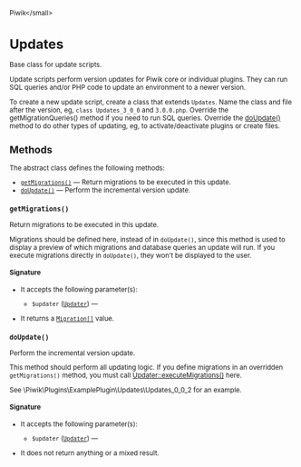 <small>Piwik\</small>

Updates
=======

Base class for update scripts.

Update scripts perform version updates for Piwik core or individual plugins. They can run
SQL queries and/or PHP code to update an environment to a newer version.

To create a new update script, create a class that extends `Updates`. Name the class and file
after the version, eg, `class Updates_3_0_0` and `3.0.0.php`. Override the getMigrationQueries()
method if you need to run SQL queries. Override the [doUpdate()](/api-reference/Piwik/Updates#doupdate) method to do other types
of updating, eg, to activate/deactivate plugins or create files.

Methods
-------

The abstract class defines the following methods:

- [`getMigrations()`](#getmigrations) &mdash; Return migrations to be executed in this update.
- [`doUpdate()`](#doupdate) &mdash; Perform the incremental version update.

<a name="getmigrations" id="getmigrations"></a>
<a name="getMigrations" id="getMigrations"></a>
### `getMigrations()`

Return migrations to be executed in this update.

Migrations should be defined here, instead of in `doUpdate()`, since this method is used to display a preview
of which migrations and database queries an update will run. If you execute migrations directly in `doUpdate()`,
they won't be displayed to the user.

#### Signature

-  It accepts the following parameter(s):
    - `$updater` ([`Updater`](../Piwik/Updater.md)) &mdash;
      
- It returns a [`Migration[]`](../Piwik/Updater/Migration.md) value.

<a name="doupdate" id="doupdate"></a>
<a name="doUpdate" id="doUpdate"></a>
### `doUpdate()`

Perform the incremental version update.

This method should perform all updating logic. If you define migrations in an overridden `getMigrations()`
method, you must call [Updater::executeMigrations()](/api-reference/Piwik/Updater#executemigrations) here.

See \Piwik\Plugins\ExamplePlugin\Updates\Updates\_0\_0\_2 for an example.

#### Signature

-  It accepts the following parameter(s):
    - `$updater` ([`Updater`](../Piwik/Updater.md)) &mdash;
      
- It does not return anything or a mixed result.

